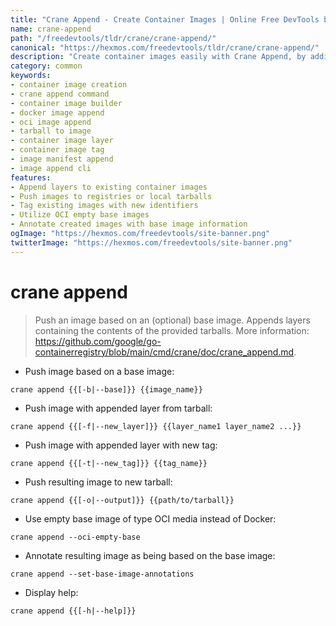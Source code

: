 ```yaml
---
title: "Crane Append - Create Container Images | Online Free DevTools by Hexmos"
name: crane-append
path: "/freedevtools/tldr/crane/crane-append/"
canonical: "https://hexmos.com/freedevtools/tldr/crane/crane-append/"
description: "Create container images easily with Crane Append, by adding layers and managing tags. Build and push container images from tarballs. Free online tool, no registration required."
category: common
keywords:
- container image creation
- crane append command
- container image builder
- docker image append
- oci image append
- tarball to image
- container image layer
- container image tag
- image manifest append
- image append cli
features:
- Append layers to existing container images
- Push images to registries or local tarballs
- Tag existing images with new identifiers
- Utilize OCI empty base images
- Annotate created images with base image information
ogImage: "https://hexmos.com/freedevtools/site-banner.png"
twitterImage: "https://hexmos.com/freedevtools/site-banner.png"
---
```


# crane append

> Push an image based on an (optional) base image.
> Appends layers containing the contents of the provided tarballs.
> More information: <https://github.com/google/go-containerregistry/blob/main/cmd/crane/doc/crane_append.md>.

- Push image based on a base image:

`crane append {{[-b|--base]}} {{image_name}}`

- Push image with appended layer from tarball:

`crane append {{[-f|--new_layer]}} {{layer_name1 layer_name2 ...}}`

- Push image with appended layer with new tag:

`crane append {{[-t|--new_tag]}} {{tag_name}}`

- Push resulting image to new tarball:

`crane append {{[-o|--output]}} {{path/to/tarball}}`

- Use empty base image of type OCI media instead of Docker:

`crane append --oci-empty-base`

- Annotate resulting image as being based on the base image:

`crane append --set-base-image-annotations`

- Display help:

`crane append {{[-h|--help]}}`
